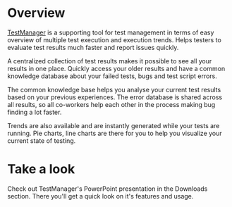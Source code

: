 # Overview #

[TestManager](TestManagerOverview.md) is a supporting tool for test management in terms of easy overview of multiple test execution and execution trends. Helps testers to evaluate test results much faster and report issues quickly.

A centralized collection of test results makes it possible to see all your results in one place. Quickly access your older results and have a common knowledge database about your failed tests, bugs and test script errors.

The common knowledge base helps you analyse your current test results based on your previous experiences. The error database is shared across all results, so all co-workers help each other in the process making bug finding a lot faster.

Trends are also available and are instantly generated while your tests are running. Pie charts, line charts are there for you to help you visualize your current state of testing.

# Take a look #

Check out TestManager's PowerPoint presentation in the Downloads section. There you'll get a quick look on it's features and usage.